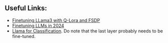 ## Useful Links:

* [Finetuning LLama3 with Q-Lora and FSDP](https://www.philschmid.de/fsdp-qlora-llama3)
* [Finetuning LLMs in 2024](https://www.philschmid.de/fine-tune-llms-in-2024-with-trl#optional-merge-lora-adapter-in-to-the-original-model)
* [Llama for Classification](https://huggingface.co/docs/transformers/main/en/model_doc/llama2#transformers.LlamaForSequenceClassification). Do note that the last layer probably needs to be fine-tuned.
